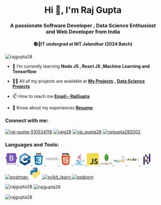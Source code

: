 <h1 align="center">Hi 👋, I'm Raj Gupta</h1>
<h3 align="center">A passionate Software Developer , Data Science Enthusiast and Web Developer from India</h3>
<h4 align="center">📚📝IT undergrad at NIT Jalandhar (2024 Batch)</h4>

<p align="left"> <img src="https://komarev.com/ghpvc/?username=rajgupta28&label=Profile%20views&color=0e75b6&style=flat" alt="rajgupta28" /> </p>


- 🌱 I’m currently learning **Node JS , React JS ,Machine Learning and Tensorflow**

- 👨‍💻 All of my projects are available at [**My Projects**](https://github.com/RAJGUPTA28?tab=repositories) **,** [**Data Science Projects**](https://docs.google.com/document/d/1CI-G6E2t-tuyEp3ZBBot6IaMsiGFF5FplShtVq6JAhg/edit?usp=sharing)

- 📫 How to reach me **[Email:- RajGupta](rajgupta282002@gmail.com)**

- 📄 Know about my experiences [**Resume**](https://docs.google.com/document/d/1CI-G6E2t-tuyEp3ZBBot6IaMsiGFF5FplShtVq6JAhg/edit?usp=sharing)

<h3 align="left">Connect with me:</h3>
<p align="left">
<a href="https://linkedin.com/in/raj-gupta-510534118" target="blank"><img align="center" src="https://raw.githubusercontent.com/rahuldkjain/github-profile-readme-generator/master/src/images/icons/Social/linked-in-alt.svg" alt="raj-gupta-510534118" height="30" width="40" /></a>
<a href="https://kaggle.com/rajg28" target="blank"><img align="center" src="https://raw.githubusercontent.com/rahuldkjain/github-profile-readme-generator/master/src/images/icons/Social/kaggle.svg" alt="rajg28" height="30" width="40" /></a>
<a href="https://www.leetcode.com/raj_gupta28" target="blank"><img align="center" src="https://raw.githubusercontent.com/rahuldkjain/github-profile-readme-generator/master/src/images/icons/Social/leet-code.svg" alt="raj_gupta28" height="30" width="40" /></a>
<a href="https://auth.geeksforgeeks.org/user/rajgupta282002" target="blank"><img align="center" src="https://raw.githubusercontent.com/rahuldkjain/github-profile-readme-generator/master/src/images/icons/Social/geeks-for-geeks.svg" alt="rajgupta282002" height="30" width="40" /></a>
</p>

<h3 align="left">Languages and Tools:</h3>
<p align="left"> <a href="https://getbootstrap.com" target="_blank" rel="noreferrer"> <img src="https://raw.githubusercontent.com/devicons/devicon/master/icons/bootstrap/bootstrap-plain-wordmark.svg" alt="bootstrap" width="40" height="40"/> </a> <a href="https://www.w3schools.com/cpp/" target="_blank" rel="noreferrer"> <img src="https://raw.githubusercontent.com/devicons/devicon/master/icons/cplusplus/cplusplus-original.svg" alt="cplusplus" width="40" height="40"/> </a> <a href="https://www.w3schools.com/css/" target="_blank" rel="noreferrer"> <img src="https://raw.githubusercontent.com/devicons/devicon/master/icons/css3/css3-original-wordmark.svg" alt="css3" width="40" height="40"/> </a> <a href="https://expressjs.com" target="_blank" rel="noreferrer"> <img src="https://raw.githubusercontent.com/devicons/devicon/master/icons/express/express-original-wordmark.svg" alt="express" width="40" height="40"/> </a> <a href="https://www.w3.org/html/" target="_blank" rel="noreferrer"> <img src="https://raw.githubusercontent.com/devicons/devicon/master/icons/html5/html5-original-wordmark.svg" alt="html5" width="40" height="40"/> </a> <a href="https://www.java.com" target="_blank" rel="noreferrer"> <img src="https://raw.githubusercontent.com/devicons/devicon/master/icons/java/java-original.svg" alt="java" width="40" height="40"/> </a> <a href="https://developer.mozilla.org/en-US/docs/Web/JavaScript" target="_blank" rel="noreferrer"> <img src="https://raw.githubusercontent.com/devicons/devicon/master/icons/javascript/javascript-original.svg" alt="javascript" width="40" height="40"/> </a> <a href="https://www.mongodb.com/" target="_blank" rel="noreferrer"> <img src="https://raw.githubusercontent.com/devicons/devicon/master/icons/mongodb/mongodb-original-wordmark.svg" alt="mongodb" width="40" height="40"/> </a> <a href="https://www.mysql.com/" target="_blank" rel="noreferrer"> <img src="https://raw.githubusercontent.com/devicons/devicon/master/icons/mysql/mysql-original-wordmark.svg" alt="mysql" width="40" height="40"/> </a> <a href="https://nodejs.org" target="_blank" rel="noreferrer"> <img src="https://raw.githubusercontent.com/devicons/devicon/master/icons/nodejs/nodejs-original-wordmark.svg" alt="nodejs" width="40" height="40"/> </a> <a href="https://pandas.pydata.org/" target="_blank" rel="noreferrer"> <img src="https://raw.githubusercontent.com/devicons/devicon/2ae2a900d2f041da66e950e4d48052658d850630/icons/pandas/pandas-original.svg" alt="pandas" width="40" height="40"/> </a> <a href="https://postman.com" target="_blank" rel="noreferrer"> <img src="https://www.vectorlogo.zone/logos/getpostman/getpostman-icon.svg" alt="postman" width="40" height="40"/> </a> <a href="https://www.python.org" target="_blank" rel="noreferrer"> <img src="https://raw.githubusercontent.com/devicons/devicon/master/icons/python/python-original.svg" alt="python" width="40" height="40"/> </a> <a href="https://scikit-learn.org/" target="_blank" rel="noreferrer"> <img src="https://upload.wikimedia.org/wikipedia/commons/0/05/Scikit_learn_logo_small.svg" alt="scikit_learn" width="40" height="40"/> </a> <a href="https://seaborn.pydata.org/" target="_blank" rel="noreferrer"> <img src="https://seaborn.pydata.org/_images/logo-mark-lightbg.svg" alt="seaborn" width="40" height="40"/> </a> </p>

<p><img align="left" src="https://github-readme-stats.vercel.app/api/top-langs?username=rajgupta28&show_icons=true&locale=en&layout=compact" alt="rajgupta28" /></p>

<p>&nbsp;<img align="center" src="https://github-readme-stats.vercel.app/api?username=rajgupta28&show_icons=true&locale=en" alt="rajgupta28" /></p>

<p><img align="center" src="https://github-readme-streak-stats.herokuapp.com/?user=rajgupta28&" alt="rajgupta28" /></p>

